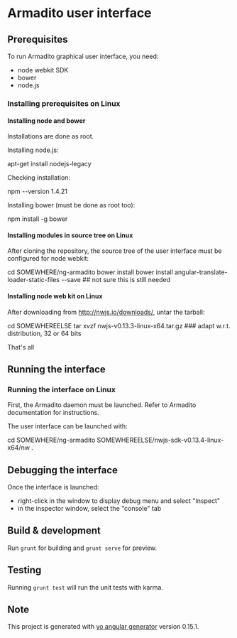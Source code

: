 # Armadito user interface

## Prerequisites

To run Armadito graphical user interface, you need:

- node webkit SDK
- bower
- node.js

### Installing prerequisites on Linux

#### Installing node and bower

Installations are done as root.

Installing node.js:

  apt-get install nodejs-legacy

Checking installation:

  npm --version
  1.4.21

Installing bower (must be done as root too):

  npm install -g bower


#### Installing modules in source tree on Linux

After cloning the repository, the source tree of the user interface must be configured for node webkit:

  cd SOMEWHERE/ng-armadito
  bower install
  bower install angular-translate-loader-static-files --save    ## not sure this is still needed


#### Installing node web kit on Linux

After downloading from http://nwjs.io/downloads/, untar the tarball:

  cd SOMEWHEREELSE
  tar xvzf nwjs-v0.13.3-linux-x64.tar.gz  ### adapt w.r.t. distribution, 32 or 64 bits

That's all

## Running the interface

### Running the interface on Linux

First, the Armadito daemon must be launched. Refer to Armadito documentation for instructions.

The user interface can be launched with:

  cd SOMEWHERE/ng-armadito
  SOMEWHEREELSE/nwjs-sdk-v0.13.4-linux-x64/nw .


## Debugging the interface

Once the interface is launched:

- right-click in the window to display debug menu and select "Inspect"
- in the inspector window, select the "console" tab


## Build & development

Run `grunt` for building and `grunt serve` for preview.

## Testing

Running `grunt test` will run the unit tests with karma.

## Note

This project is generated with [yo angular generator](https://github.com/yeoman/generator-angular) version 0.15.1.

